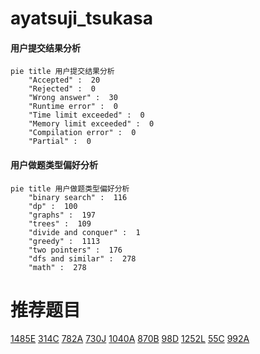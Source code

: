 # ayatsuji_tsukasa

<!-- tabs:start -->



#### **用户提交结果分析**

```mermaid
pie title 用户提交结果分析
    "Accepted" :  20
    "Rejected" :  0
    "Wrong answer" :  30
    "Runtime error" :  0
    "Time limit exceeded" :  0
    "Memory limit exceeded" :  0
    "Compilation error" :  0
    "Partial" :  0
```

#### **用户做题类型偏好分析**

```mermaid
pie title 用户做题类型偏好分析
    "binary search" :  116
    "dp" :  100
    "graphs" :  197
    "trees" :  109
    "divide and conquer" :  1
    "greedy" :  1113
    "two pointers" :  176
    "dfs and similar" :  278
    "math" :  278
```



<!-- tabs:end -->
# 推荐题目
[1485E](https://codeforces.com/contest/1485/problem/E)
[314C](https://codeforces.com/contest/314/problem/C)
[782A](https://codeforces.com/contest/782/problem/A)
[730J](https://codeforces.com/contest/730/problem/J)
[1040A](https://codeforces.com/contest/1040/problem/A)
[870B](https://codeforces.com/contest/870/problem/B)
[98D](https://codeforces.com/contest/98/problem/D)
[1252L](https://codeforces.com/contest/1252/problem/L)
[55C](https://codeforces.com/contest/55/problem/C)
[992A](https://codeforces.com/contest/992/problem/A)
